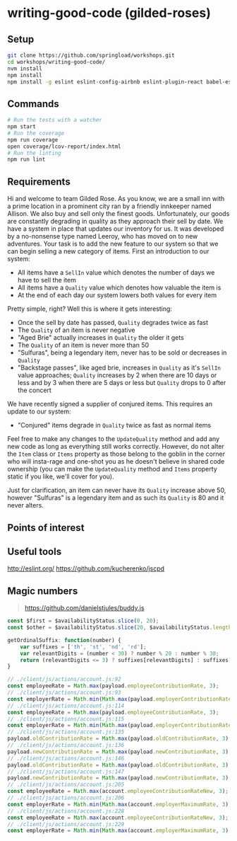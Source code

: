 writing-good-code (gilded-roses)
================================

## Setup

```sh
git clone https://github.com/springload/workshops.git
cd workshops/writing-good-code/
nvm install
npm install
npm install -g eslint eslint-config-airbnb eslint-plugin-react babel-eslint
```

## Commands

```sh
# Run the tests with a watcher
npm start
# Run the coverage
npm run coverage
open coverage/lcov-report/index.html
# Run the linting
npm run lint
```

## Requirements

Hi and welcome to team Gilded Rose. As you know, we are a small inn with a prime location in a prominent city ran by a friendly innkeeper named Allison. We also buy and sell only the finest goods. Unfortunately, our goods are constantly degrading in quality as they approach their sell by date. We have a system in place that updates our inventory for us. It was developed by a no-nonsense type named Leeroy, who has moved on to new adventures. Your task is to add the new feature to our system so that we can begin selling a new category of items. First an introduction to our system:

- All items have a `SellIn` value which denotes the number of days we have to sell the item
- All items have a `Quality` value which denotes how valuable the item is
- At the end of each day our system lowers both values for every item

Pretty simple, right? Well this is where it gets interesting:

- Once the sell by date has passed, `Quality` degrades twice as fast
- The `Quality` of an item is never negative
- "Aged Brie" actually increases in `Quality` the older it gets
- The `Quality` of an item is never more than 50
- "Sulfuras", being a legendary item, never has to be sold or decreases in `Quality`
- "Backstage passes", like aged brie, increases in `Quality` as it's `SellIn` value approaches; `Quality` increases by 2 when there are 10 days or less and by 3 when there are 5 days or less but `Quality` drops to 0 after the concert

We have recently signed a supplier of conjured items. This requires an update to our system:

- "Conjured" items degrade in `Quality` twice as fast as normal items

Feel free to make any changes to the `UpdateQuality` method and add any new code as long as everything still works correctly. However, do not alter the `Item` class or `Items` property as those belong to the goblin in the corner who will insta-rage and one-shot you as he doesn't believe in shared code ownership (you can make the `UpdateQuality` method and `Items` property static if you like, we'll cover for you).

Just for clarification, an item can never have its `Quality` increase above 50, however "Sulfuras" is a legendary item and as such its `Quality` is 80 and it never alters.

## Points of interest

## Useful tools

http://eslint.org/
https://github.com/kucherenko/jscpd

## Magic numbers

> https://github.com/danielstjules/buddy.js

```js
const $first = $availabilityStatus.slice(0, 20);
const $other = $availabilityStatus.slice(20, $availabilityStatus.length);
```

```js
getOrdinalSuffix: function(number) {
    var suffixes = ['th', 'st', 'nd', 'rd'];
    var relevantDigits = (number < 30) ? number % 20 : number % 30;
    return (relevantDigits <= 3) ? suffixes[relevantDigits] : suffixes[0];
}
```

```js
// ./client/js/actions/account.js:92
const employeeRate = Math.max(payload.employeeContributionRate, 3);
// ./client/js/actions/account.js:93
const employerRate = Math.min(Math.max(payload.employerContributionRate, 3), employeeRate);
// ./client/js/actions/account.js:114
const employeeRate = Math.max(payload.employeeContributionRate, 3);
// ./client/js/actions/account.js:115
const employerRate = Math.min(Math.max(payload.employerContributionRate, 3), employeeRate);
// ./client/js/actions/account.js:135
payload.oldContributionRate = Math.max(payload.oldContributionRate, 3);
// ./client/js/actions/account.js:136
payload.newContributionRate = Math.max(payload.newContributionRate, 3);
// ./client/js/actions/account.js:146
payload.oldContributionRate = Math.max(payload.oldContributionRate, 3);
// ./client/js/actions/account.js:147
payload.newContributionRate = Math.max(payload.newContributionRate, 3);
// ./client/js/actions/account.js:205
const employeeRate = Math.max(account.employeeContributionRateNew, 3);
// ./client/js/actions/account.js:206
const employerRate = Math.min(Math.max(account.employerMaximumRate, 3), employeeRate);
// ./client/js/actions/account.js:228
const employeeRate = Math.max(account.employeeContributionRateNew, 3);
// ./client/js/actions/account.js:229
const employerRate = Math.min(Math.max(account.employerMaximumRate, 3), employeeRate);
```
